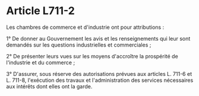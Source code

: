 # Article L711-2

Les chambres de commerce et d'industrie ont pour attributions :

1° De donner au Gouvernement les avis et les renseignements qui leur sont demandés sur les questions industrielles et commerciales ;

2° De présenter leurs vues sur les moyens d'accroître la prospérité de l'industrie et du commerce ;

3° D'assurer, sous réserve des autorisations prévues aux articles L. 711-6 et L. 711-8, l'exécution des travaux et l'administration des services nécessaires aux intérêts dont elles ont la garde.
